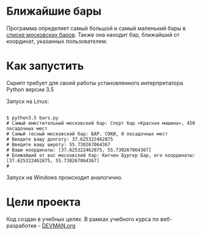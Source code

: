 # Ближайшие бары

Программа определяет самый большой и самый маленький бары в [списке московских баров](http://data.mos.ru/opendata/7710881420-bary). Также она находит бар, ближайший от координат, указанных пользователем.

# Как запустить

Скрипт требует для своей работы установленного интерпретатора Python версии 3.5

Запуск на Linux:

```#!bash

$ python3.5 bars.py
# Самый вместительный московский бар: Спорт бар «Красная машина», 450 посадочных мест                                                     
# Самый тесный московский бар: БАР. СОКИ, 0 посадочных мест
# Введите вашу долготу: 37.625322462875                                                                                                   
# Введите вашу широту: 55.730267064367                                                                                                     
# Ваши координаты: [37.625322462875, 55.730267064367]                                                                                     
# Ближайший от вас московский бар: Китчен Бургер Бар, его координаты: [37.625322462875, 55.730267064367]
# 
```

Запуск на Windows происходит аналогично.

# Цели проекта

Код создан в учебных целях. В рамках учебного курса по веб-разработке - [DEVMAN.org](https://devman.org)
